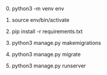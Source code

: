 0. python3 -m venv env

1. source env/bin/activate

2. pip install -r requirements.txt

3. python3 manage.py makemigrations

4. python3 manage.py migrate

5. python3 manage.py runserver
